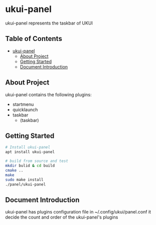 # ukui-panel
ukui-panel represents the taskbar of UKUI

## Table of Contents

   * [ukui-panel](#About-Project)
      * [About Project](#About-Project)
      * [Getting Started](#Getting-Started)
      * [Document Introduction](#Document-Introduction)


## About Project

ukui-panel contains the following plugins:
   * startmenu
   * quicklaunch
   * taskbar
      * (taskbar)

## Getting Started

```bash
# Install ukui-panel
apt install ukui-panel

# build from source and test
mkdir bulid & cd build
cmake ..
make 
sudo make install
./panel/ukui-panel
```

## Document Introduction

ukui-panel has plugins configuration file in ~/.config/ukui/panel.conf 
it decide the count and order of the ukui-panel's plugins

